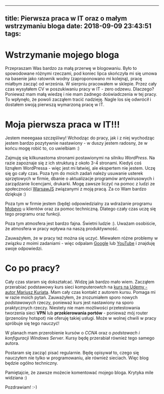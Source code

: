 ---
title: Pierwsza praca w IT oraz o małym wstrzymaniu bloga
date: 2018-09-09 23:43:51
tags:
--

# Wstrzymanie mojego bloga

Przepraszam Was bardzo za małą przerwę w blogowaniu. Było to spowodowane
różnymi rzeczami, pod koniec lipca skończyła mi się umowa na basenie jako
ratownik wodny (zaproponowano mi kolejną), pracę miałbym zacząć od września.
W sierpniu pracowałem w sklepie. Przez cały czas wysyłałem CV w
poszukiwaniu pracy w IT - zero odzewu. Dlaczego? Ponieważ mam małą wiedzę i
nie mam żadnego doświadczenia w tej pracy. To wpłynęło, że powoli zacząłem
tracić nadzieję. Nagle los się odwrócił i dostałem swoją pierwszą wymarzoną
pracę w IT.

# Moja pierwsza praca w IT!!!

Jestem meeegaaa szczęśliwy! Wchodząc do pracy, jak i z niej wychodząc jestem
bardzo pozytywnie nastawiony - w duszy jestem radosny, że w końcu mogę
robić to, co uwielbiam :)

Zajmuję się kilkunastoma stronami postawionymi na silniku *WordPress*. Na razie
zapoznaje się z ich strukturą z około 3-4 stronami. Kiedyś coś liznąłem
WordPressa - więc jest mi łatwiej, ale ekspertem nie jestem. Uczę się go cały
czas. Poza tym do moich zadań należy usuwanie usterek sprzętowych w firmie,
dbanie o aktualizacje programów antywirusowych i zarządzanie licencjami,
drukarki. Mogę zawsze liczyć na pomoc z ludzi ze społeczności [WarsawJS](https://warsawjs.com/)
związanymi z moją pracą. Za co Wam bardzo dziękuje :)

Poza tym w firmie jestem (będę) odpowiedzialny za wdrażanie programu
[Mobevo](https://www.mobevo.pl/) u klientów oraz za pomoc techniczną.
Dlatego czały czas uczę się tego programu oraz funkcji.

Poza tym atmosfera jest bardzo fajna. Świetni ludzie :). Uważam osobiście, że
atmosfera w pracy wpływa na naszą produktywność.

Zauważyłem, że w pracy też można się uczyć. Miewałem różne problemy w
związku z moimi zadaniami - więc odpalam [Google](https://www.google.pl)
lub [YouTube](https://www.youtube.pl) i znajduję swoje odpowiedzi.

# Co po pracy?

Cały czas staram się dokształcać. Widzę jak bardzo mało wiem. Zacząłem
przerabiać podstawowy kurs sieci komputerowtch na [kurs na Udemy - autor Mariusz Kuriata](https://www.udemy.com/sieci-komputerowe-kompletny-kurs-budowa-i-dziaanie-sieci/).
Mam cały czas kontakt z autorem kursu. Pomaga mi w razie moich pytań.
Zauważyłem, że zrozumiałem sporo nowych *podstawowych* rzeczy, ponieważ
kurs jest nastawiony na sporo praktycznych rzeczy. Niestety nie mam
możliwości przetestowania tworzenia sieci **VPN** lub **przekierowania
portów** - ponieważ mój router (przenośny hotspot) nie oferuję takiej
usługi. Może w wolnej chwili w pracy spróbuje się tego nauczyć!

W planach mam przerobienie kursów o *CCNA* oraz o *podstawach i konfiguracji
Windows Server*. Kursy będę przerabiał również tego samego autora.

Postaram się zacząć pisać regularnie. Będę opisywał to, czego się nauczyłem nie
tylko w programowaniu, ale również sieciach. Więc blog będzie ogólno techniczny.

Pamiętajcie, że zawsze możecie komentować mojego bloga. Krytyka mile widziana :)

Pozdrawiam! :-)